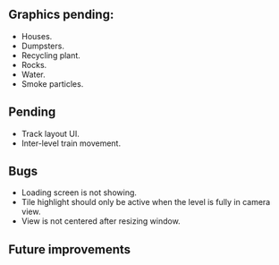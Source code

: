 ## Graphics pending:
- Houses.
- Dumpsters.
- Recycling plant.
- Rocks.
- Water.
- Smoke particles.

## Pending
- Track layout UI.
- Inter-level train movement.

## Bugs
- Loading screen is not showing.
- Tile highlight should only be active when the level is fully in camera view.
- View is not centered after resizing window.

## Future improvements
